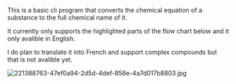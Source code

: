 This is a basic cli program that converts the chemical equation of a substance to the full chemical name of it.

It currently only supports the highlighted parts of the flow chart below and it only avalible in English.

I do plan to translate it into French and support complex compounds but that is not avalible yet.



![221388763-47ef0a94-2d5d-4def-858e-4a7d017b8803 jpg](https://user-images.githubusercontent.com/121262995/224468153-89882111-7ed3-4ceb-8f7a-4db285d8ced6.png)
